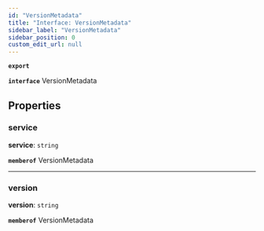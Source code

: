 ```yaml
---
id: "VersionMetadata"
title: "Interface: VersionMetadata"
sidebar_label: "VersionMetadata"
sidebar_position: 0
custom_edit_url: null
---
```


**`export`**

**`interface`** VersionMetadata

## Properties

### service

 **service**: `string`

**`memberof`** VersionMetadata

___

### version

 **version**: `string`

**`memberof`** VersionMetadata
